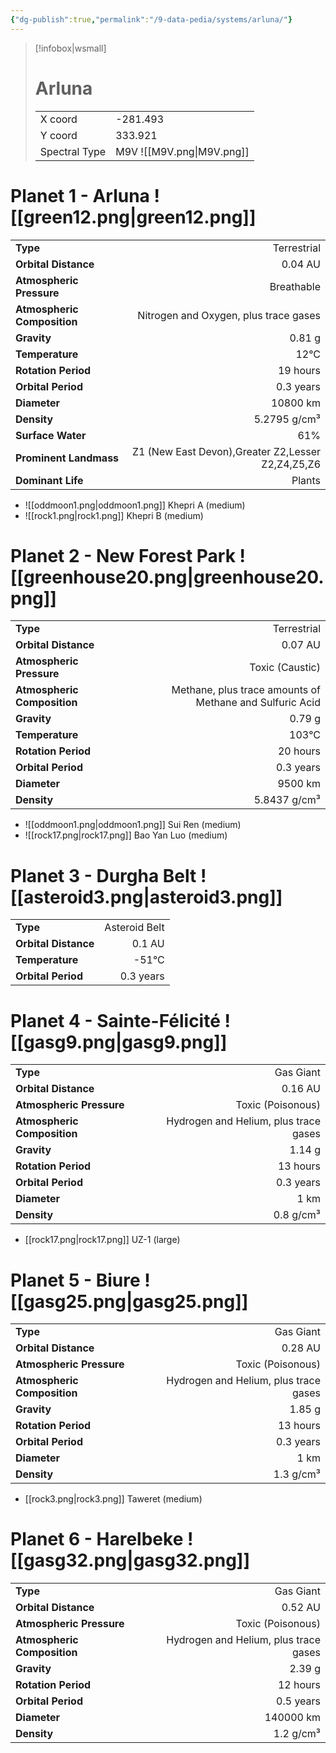 ```yaml
---
{"dg-publish":true,"permalink":"/9-data-pedia/systems/arluna/"}
---
```


> [!infobox|wsmall]
> # Arluna
> | | |
> | - | - |
> | X coord | -281.493 |
> | Y coord| 333.921 |
> | Spectral Type | M9V ![[M9V.png\|M9V.png]] |

# Planet 1 - Arluna ![[green12.png\|green12.png]]
|                             |                           |
| --------------------------- | -------------------------:|
| **Type**                    |             Terrestrial |
| **Orbital Distance**        |   0.04 AU |
| **Atmospheric Pressure**    |       Breathable |
| **Atmospheric Composition** |      Nitrogen and Oxygen, plus trace gases |
| **Gravity**                 |        0.81 g |
| **Temperature**             |    12°C |
| **Rotation Period**         |  19 hours |
| **Orbital Period** | 0.3 years |
| **Diameter**                |      10800 km | 
| **Density**                 |    5.2795 g/cm³ |
| **Surface Water**           |           61% | 
| **Prominent Landmass**      |         Z1 (New East Devon),Greater Z2,Lesser Z2,Z4,Z5,Z6 | 
| **Dominant Life**           |         Plants |



- ![[oddmoon1.png\|oddmoon1.png]] Khepri A (medium)
- ![[rock1.png\|rock1.png]] Khepri B (medium)


# Planet 2 - New Forest Park ![[greenhouse20.png\|greenhouse20.png]]
|                             |                           |
| --------------------------- | -------------------------:|
| **Type**                    |             Terrestrial |
| **Orbital Distance**        |   0.07 AU |
| **Atmospheric Pressure**    |       Toxic (Caustic) |
| **Atmospheric Composition** |      Methane, plus trace amounts of Methane and Sulfuric Acid |
| **Gravity**                 |        0.79 g |
| **Temperature**             |    103°C |
| **Rotation Period**         |  20 hours |
| **Orbital Period** | 0.3 years |
| **Diameter**                |      9500 km | 
| **Density**                 |    5.8437 g/cm³ |



- ![[oddmoon1.png\|oddmoon1.png]] Sui Ren (medium)
- ![[rock17.png\|rock17.png]] Bao Yan Luo (medium)


# Planet 3 - Durgha Belt ![[asteroid3.png\|asteroid3.png]]
|                             |                           |
| --------------------------- | -------------------------:|
| **Type**                    |             Asteroid Belt |
| **Orbital Distance**        |   0.1 AU |
| **Temperature**             |    -51°C |
| **Orbital Period** | 0.3 years |





# Planet 4 - Sainte-Félicité ![[gasg9.png\|gasg9.png]]
|                             |                           |
| --------------------------- | -------------------------:|
| **Type**                    |             Gas Giant |
| **Orbital Distance**        |   0.16 AU |
| **Atmospheric Pressure**    |       Toxic (Poisonous) |
| **Atmospheric Composition** |      Hydrogen and Helium, plus trace gases |
| **Gravity**                 |        1.14 g |
| **Rotation Period**         |  13 hours |
| **Orbital Period** | 0.3 years |
| **Diameter**                |      1 km | 
| **Density**                 |    0.8 g/cm³ |



- [[rock17.png\|rock17.png]] UZ-1 (large)

# Planet 5 - Biure ![[gasg25.png\|gasg25.png]]
|                             |                           |
| --------------------------- | -------------------------:|
| **Type**                    |             Gas Giant |
| **Orbital Distance**        |   0.28 AU |
| **Atmospheric Pressure**    |       Toxic (Poisonous) |
| **Atmospheric Composition** |      Hydrogen and Helium, plus trace gases |
| **Gravity**                 |        1.85 g |
| **Rotation Period**         |  13 hours |
| **Orbital Period** | 0.3 years |
| **Diameter**                |      1 km | 
| **Density**                 |    1.3 g/cm³ |



- [[rock3.png\|rock3.png]] Taweret (medium)

# Planet 6 - Harelbeke ![[gasg32.png\|gasg32.png]]
|                             |                           |
| --------------------------- | -------------------------:|
| **Type**                    |             Gas Giant |
| **Orbital Distance**        |   0.52 AU |
| **Atmospheric Pressure**    |       Toxic (Poisonous) |
| **Atmospheric Composition** |      Hydrogen and Helium, plus trace gases |
| **Gravity**                 |        2.39 g |
| **Rotation Period**         |  12 hours |
| **Orbital Period** | 0.5 years |
| **Diameter**                |      140000 km | 
| **Density**                 |    1.2 g/cm³ |





